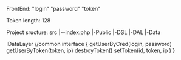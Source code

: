 FrontEnd:
	"login"
	"password"
	"token"


Token length: 128

Project sructure:
src
|--index.php
|-Public
|-DSL
|-DAL
|-Data

IDataLayer //common interface
{
	getUserByCred(login, password)
	getUserByToken(token, ip)
	destroyToken()
	setToken(id, token, ip )
}